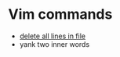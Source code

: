 # Vim commands
- [delete all lines in file](https://gist.github.com/245a1c018172afbedbc3d3626cc2c66c)
- yank two inner words